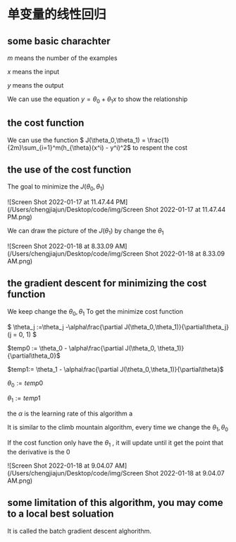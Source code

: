 # 单变量的线性回归

## some basic charachter

$m$ means the number of the examples

$x$ means the input

$y$ means the output

We can use the equation $y = \theta_0 + \theta_1 x$ to show the relationship

## the cost function

We can use the function $ J(\theta_0,\theta_1) = \frac{1}{2m}\sum_{i=1}^m(h_{\theta}(x^i) - y^i)^2$ to respent the cost



## the use of the cost function

The goal to minimize the $J(\theta_0, \theta_1)$

![Screen Shot 2022-01-17 at 11.47.44 PM](/Users/chengjiajun/Desktop/code/img/Screen Shot 2022-01-17 at 11.47.44 PM.png)

We can draw the picture of the $J(\theta_1)$ by change the $\theta_1$ 

![Screen Shot 2022-01-18 at 8.33.09 AM](/Users/chengjiajun/Desktop/code/img/Screen Shot 2022-01-18 at 8.33.09 AM.png)

## the gradient descent for minimizing the cost function

We keep change the $\theta_0 ,\theta_1$ To get the minimize cost function

 $ \theta_j :=\theta_j -\alpha\frac{\partial J(\theta_0,\theta_1)}{\partial\theta_j}(j = 0, 1) $

$temp0 := \theta_0 - \alpha\frac{\partial J(\theta_0, \theta_1)}{\partial\theta_0}$

$temp1:= \theta_1 - \alpha\frac{\partial J(\theta_0,\theta_1)}{\partial\theta}$

$\theta_0:= temp0$

$\theta_1 :=temp1$

the $\alpha$ is the learning rate of this algorithm a

It is similar to the climb mountain algorithm, every time we change the $\theta_1, \theta_0$ 

If the cost function only have the $\theta_1$ , it will update until it get the point that the derivative is the 0



![Screen Shot 2022-01-18 at 9.04.07 AM](/Users/chengjiajun/Desktop/code/img/Screen Shot 2022-01-18 at 9.04.07 AM.png)



## some limitation of this algorithm, you may come to a local best soluation

It is called the batch gradient descent alghorithm.



